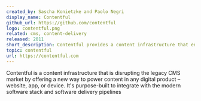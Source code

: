 ```yaml
---
created_by: Sascha Konietzke and Paolo Negri
display_name: Contentful
github_url: https://github.com/contentful
logo: contentful.png
related: cms, content-delivery
released: 2011
short_description: Contentful provides a content infrastructure that enables teams to power content in any digital product.
topic: contentful
url: https://contentful.com
---
```

Contentful is a content infrastructure that is disrupting the legacy CMS market by offering a new way to power content in any digital product – website, app, or device. It's purpose-built to integrate with the modern software stack and software delivery pipelines
